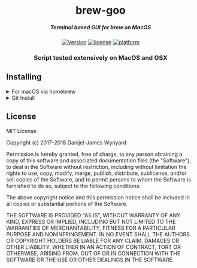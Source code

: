 <div align="center">

# brew-goo

##### Terminal based GUI for brew on MacOS


[![Version](https://img.shields.io/github/release/danijeljw/brew-goo.svg)]() 
[![license](https://img.shields.io/github/license/danijeljw/brew-goo.svg)]() 
[![platform](https://img.shields.io/badge/platform-MacOS%2C%20OSX-blue.svg)]()


### Script tested extensively on MacOS and OSX

</div>

## Installing

<details>
<summary>For macOS via homebrew</summary>

```bash
brew install brew-goo
```

</details>

<details>
<summary>Git Install</summary>

* First clone the repository:  
```bash
git clone https://github.com/danijeljw/brew-goo
```

* Then cd into the cloned directory:
```bash
cd brew-goo
```

* Git checkout to the latest stable release
```bash
git checkout v1.0.0
```

* Run the guided install script with
```bash
./install.sh
```

</details>


## License

MIT License

Copyright (c) 2017-2018 Danijel-James Wynyard

Permission is hereby granted, free of charge, to any person obtaining a copy of this software and associated documentation files (the "Software"), to deal in the Software without restriction, including without limitation the rights to use, copy, modify, merge, publish, distribute, sublicense, and/or sell copies of the Software, and to permit persons to whom the Software is furnished to do so, subject to the following conditions:

The above copyright notice and this permission notice shall be included in all copies or substantial portions of the Software.

THE SOFTWARE IS PROVIDED "AS IS", WITHOUT WARRANTY OF ANY KIND, EXPRESS OR IMPLIED, INCLUDING BUT NOT LIMITED TO THE WARRANTIES OF MERCHANTABILITY, FITNESS FOR A PARTICULAR PURPOSE AND NONINFRINGEMENT. IN NO EVENT SHALL THE AUTHORS OR COPYRIGHT HOLDERS BE LIABLE FOR ANY CLAIM, DAMAGES OR OTHER LIABILITY, WHETHER IN AN ACTION OF CONTRACT, TORT OR OTHERWISE, ARISING FROM, OUT OF OR IN CONNECTION WITH THE SOFTWARE OR THE USE OR OTHER DEALINGS IN THE SOFTWARE.
